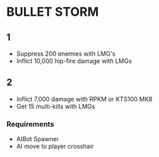 # BULLET STORM

## 1
- Suppress 200 enemies with LMG's
- Inflict 10,000 hip-fire damage with LMGs

## 2
- Inflict 7,000 damage with RPKM or KTS100 MK8
- Get 15 multi-kills with LMGs

### Requirements
- AIBot Spawner
- AI move to player crosshair